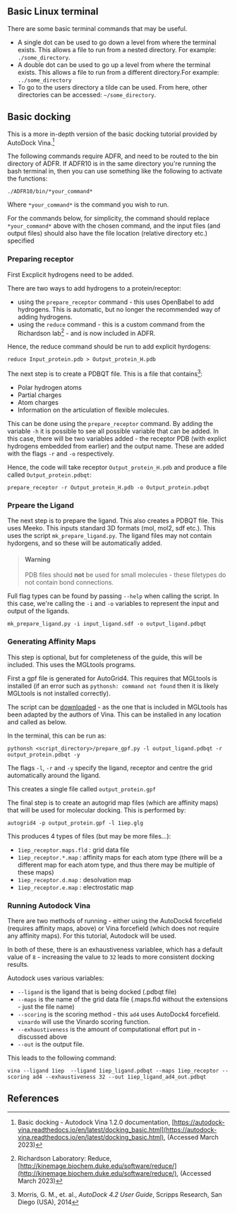 ## Basic Linux terminal

There are some basic terminal commands that may be useful. 
* A single dot can be used to go down a level from where the terminal exists. This allows a file to run from a nested directory. For example: ```./some_directory```. 
* A double dot can be used to go up a level from where the terminal exists. This allows a file to run from a different directory.For example: ```../some_directory```
* To go to the users directory a tilde can be used. From here, other directories can be accessed: ```~/some_directory```.

## Basic docking

This is a more in-depth version of the basic docking tutorial provided by AutoDock Vina.[^1]

The following commands require ADFR, and need to be routed to the bin directory of ADFR. If ADFR10 is in the same directory you're running the bash terminal in, then you can use something like the following to activate the functions:
```
./ADFR10/bin/*your_command*
```
Where ```*your_command*``` is the command you wish to run. 

For the commands below, for simplicity, the command should replace ```*your_command*``` above with the chosen command, and the input files (and output files) should also have the file location (relative directory etc.) specified

### Preparing receptor

First Excplicit hydrogens need to be added.

There are two ways to add hydrogens to a protein/receptor:
* using the ```prepare_receptor``` command - this uses OpenBabel to add hydrogens. This is automatic, but no longer the recommended way of adding hydrogens. 
* using the ```reduce``` command - this is a custom command from the Richardson lab[^2] - and is now included in ADFR. 

Hence, the reduce command should be run to add explicit hyrdogens:

```
reduce Input_protein.pdb > Output_protein_H.pdb
```

The next step is to create a PDBQT file. This is a file that contains[^3]:
* Polar hydrogen atoms
* Partial charges
* Atom charges
* Information on the articulation of flexible molecules. 

This can be done using the `prepare_receptor` command. By adding the variable `-h` it is possible to see all possible variable that can be added. In this case, there will be two variables added - the receptor PDB (with explict hydrogens embedded from earlier) and the output name. These are added with the flags `-r` and `-o` respectively. 

Hence, the code will take receptor `Output_protein_H.pdb` and produce a file called `Output_protein.pdbqt`:

```
prepare_receptor -r Output_protein_H.pdb -o Output_protein.pdbqt
```

### Prpeare the Ligand

The next step is to prepare the ligand. This also creates a PDBQT file. This uses Meeko. This inputs standard 3D formats (mol, mol2, sdf etc.). This uses the script `mk_prepare_ligand.py`. The ligand files may not contain hydorgens, and so these will be automatically added. 

> #### Warning
> 
>PDB files should __not__ be used for small molecules - these filetypes do not contain bond connections. 

Full flag types can be found by passing `--help` when calling the script. In this case, we're calling the `-i` and `-o` variables to represent the input and output of the ligands. 

```
mk_prepare_ligand.py -i input_ligand.sdf -o output_ligand.pdbqt
```

### Generating Affinity Maps

This step is optional, but for completeness of the guide, this will be included. This uses the MGLtools programs. 

First a gpf file is generated for AutoGrid4. This requires that MGLtools is installed (if an error such as `pythonsh: command not found` then it is likely MGLtools is not installed correctly). 

The script can be [downloaded](https://github.com/ccsb-scripps/AutoDock-Vina/tree/develop/example/autodock_scripts) - as the one that is included in MGLtools has been adapted by the authors of Vina. This can be installed in any location and called as below. 

In the terminal, this can be run as:

```
pythonsh <script_directory>/prepare_gpf.py -l output_ligand.pdbqt -r output_protein.pdbqt -y
```

The flags `-l`, `-r` and `-y` specify the ligand, receptor and centre the grid automatically around the ligand. 

This creates a single file called `output_protein.gpf`

The final step is to create an autogrid map files (which are affinity maps) that will be used for molecular docking. This is performed by:

```
autogrid4 -p output_protein.gpf -l 1iep.glg 
```
This produces 4 types of files (but may be more files...):
* `1iep_receptor.maps.fld` : grid data file
* `1iep_receptor.*.map` : affinity maps for each atom type (there will be a different map for each atom type, and thus there may be multiple of these maps)
* `1iep_receptor.d.map` : desolvation map
* `1iep_receptor.e.map` : electrostatic map

### Running Autodock Vina

There are two methods of running - either using the AutoDock4 forcefield (requires affinity maps, above) or Vina forcefield (which does not require any affinity maps). For this tutorial, Autodock will be used.

In both of these, there is an exhaustiveness variablee, which has a default value of `8` - increasing the value to `32` leads to more consistent docking results.

Autodock uses various variables:
* `--ligand` is the ligand that is being docked (.pdbqt file)
* `--maps` is the name of the grid data file (.maps.fld without the extensions - just the file name)
* `--scoring` is the scoring method - this `ad4` uses AutoDock4 forcefield. `vinardo` will use the Vinardo scoring function. 
* `--exhaustiveness` is the amount of computational effort put in - discussed above
* `--out` is the output file. 

This leads to the following command:
```
vina --ligand 1iep  --ligand 1iep_ligand.pdbqt --maps 1iep_receptor --scoring ad4 --exhaustiveness 32 --out 1iep_ligand_ad4_out.pdbqt
```


## References
[^1]: Basic docking - Autodock Vina 1.2.0 documentation, [https://autodock-vina.readthedocs.io/en/latest/docking_basic.html](https://autodock-vina.readthedocs.io/en/latest/docking_basic.html), (Accessed March 2023)
[^2]: Richardson Laboratory: Reduce, [http://kinemage.biochem.duke.edu/software/reduce/](http://kinemage.biochem.duke.edu/software/reduce/), (Accessed March 2023)
[^3]: Morris, G. M., et. al., _AutoDock 4.2 User Guide_, Scripps Research, San Diego (USA), 2014 